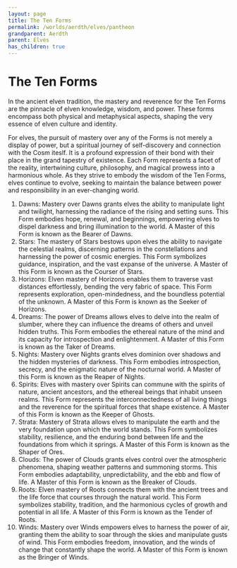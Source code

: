 ```yaml
---
layout: page
title: The Ten Forms
permalink: /worlds/aerdth/elves/pantheon
grandparent: Aerdth
parent: Elves
has_children: true
---
```


# The Ten Forms

In the ancient elven tradition, the mastery and reverence for the Ten Forms are the pinnacle of elven knowledge, wisdom, and power. These forms encompass both physical and metaphysical aspects, shaping the very essence of elven culture and identity.

For elves, the pursuit of mastery over any of the Forms is not merely a display of power, but a spiritual journey of self-discovery and connection with the Cosm iteslf. It is a profound expression of their bond with their place in the grand tapestry of existence. Each Form represents a facet of the reality, intertwining culture, philosophy, and magical prowess into a harmonious whole. As they strive to embody the wisdom of the Ten Forms, elves continue to evolve, seeking to maintain the balance between power and responsibility in an ever-changing world.

1. Dawns:
Mastery over Dawns grants elves the ability to manipulate light and twilight, harnessing the radiance of the rising and setting suns. This Form embodies hope, renewal, and beginnings, empowering elves to dispel darkness and bring illumination to the world.  A Master of this Form is known as the Bearer of Dawns.
2. Stars:
The mastery of Stars bestows upon elves the ability to navigate the celestial realms, discerning patterns in the constellations and harnessing the power of cosmic energies. This Form symbolizes guidance, inspiration, and the vast expanse of the universe.  A Master of this Form is known as the Courser of Stars.
3. Horizons:
Elven mastery of Horizons enables them to traverse vast distances effortlessly, bending the very fabric of space. This Form represents exploration, open-mindedness, and the boundless potential of the unknown.  A Master of this Form is known as the Seeker of Horizons.
4. Dreams:
The power of Dreams allows elves to delve into the realm of slumber, where they can influence the dreams of others and unveil hidden truths. This Form embodies the ethereal nature of the mind and its capacity for introspection and enlightenment.  A Master of this Form is known as the Taker of Dreams.
5. Nights:
Mastery over Nights grants elves dominion over shadows and the hidden mysteries of darkness. This Form embodies introspection, secrecy, and the enigmatic nature of the nocturnal world.  A Master of this Form is known as the Reaper of Nights.
6. Spirits:
Elves with mastery over Spirits can commune with the spirits of nature, ancient ancestors, and the ethereal beings that inhabit unseen realms. This Form represents the interconnectedness of all living things and the reverence for the spiritual forces that shape existence.  A Master of this Form is known as the Keeper of Ghosts.
7. Strata:
Mastery of Strata allows elves to manipulate the earth and the very foundation upon which the world stands. This Form symbolizes stability, resilience, and the enduring bond between life and the foundations from which it springs.  A Master of this Form is known as the Shaper of Ores.
8. Clouds:
The power of Clouds grants elves control over the atmospheric phenomena, shaping weather patterns and summoning storms. This Form embodies adaptability, unpredictability, and the ebb and flow of life.  A Master of this Form is known as the Breaker of Clouds.
9. Roots:
Elven mastery of Roots connects them with the ancient trees and the life force that courses through the natural world. This Form symbolizes stability, tradition, and the harmonious cycles of growth and potential in all life.  A Master of this Form is known as the Tender of Roots.
10. Winds:
Mastery over Winds empowers elves to harness the power of air, granting them the ability to soar through the skies and manipulate gusts of wind. This Form embodies freedom, innovation, and the winds of change that constantly shape the world.  A Master of this Form is known as the Bringer of Winds.